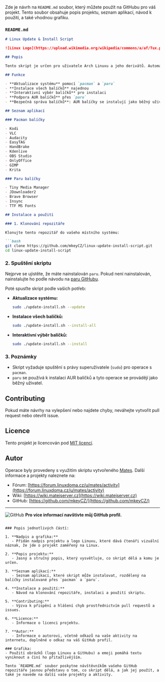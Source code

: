 Zde je návrh na `README.md` soubor, který můžete použít na GitHubu pro váš projekt. Tento soubor obsahuje popis projektu, seznam aplikací, návod k použití, a také vhodnou grafiku.

### `README.md`

```markdown
# Linux Update & Install Script

![Linux Logo](https://upload.wikimedia.org/wikipedia/commons/a/af/Tux.png)

## Popis

Tento skript je určen pro uživatele Arch Linuxu a jeho derivátů. Automatizuje proces aktualizace systému pomocí `pacman` a `paru`, a zároveň umožňuje snadnou instalaci vybraných aplikací. Skript nabízí možnost nainstalovat všechny aplikace najednou, nebo si můžete interaktivně zvolit, které balíčky chcete nainstalovat.

## Funkce

- **Aktualizace systému** pomocí `pacman` a `paru`
- **Instalace všech balíčků** najednou
- **Interaktivní výběr balíčků** pro instalaci
- **Podpora AUR balíčků** přes `paru`
- **Bezpečná správa balíčků**: AUR balíčky se instalují jako běžný uživatel, nikoliv jako root

## Seznam aplikací

### Pacman balíčky

- Kodi
- VLC
- Audacity
- EasyTAG
- HandBrake
- Kdenlive
- OBS Studio
- OnlyOffice
- GIMP
- Krita

### Paru balíčky

- Tiny Media Manager
- JDownloader2
- Brave Browser
- Insync
- TTF MS Fonts

## Instalace a použití

### 1. Klonování repozitáře

Klonujte tento repozitář do vašeho místního systému:

```bash
git clone https://github.com/mkeyCZ/linux-update-install-script.git
cd linux-update-install-script
```

### 2. Spuštění skriptu

Nejprve se ujistěte, že máte nainstalován `paru`. Pokud není nainstalován, nainstalujte ho podle návodu na [paru GitHubu](https://github.com/Morganamilo/paru).

Poté spusťte skript podle vašich potřeb:

- **Aktualizace systému:**

  ```bash
  sudo ./update-install.sh --update
  ```

- **Instalace všech balíčků:**

  ```bash
  sudo ./update-install.sh --install-all
  ```

- **Interaktivní výběr balíčků:**

  ```bash
  sudo ./update-install.sh --install
  ```

### 3. Poznámky

- Skript vyžaduje spuštění s právy superuživatele (`sudo`) pro operace s `pacman`.
- `paru` se používá k instalaci AUR balíčků a tyto operace se provádějí jako běžný uživatel.

## Contributing

Pokud máte návrhy na vylepšení nebo najdete chyby, neváhejte vytvořit pull request nebo otevřít issue.

## Licence

Tento projekt je licencován pod [MIT licencí](LICENSE).

## Autor

Operace byly provedeny s využitím skriptu vytvořeného [Mates](https://forum.linuxdoma.cz/u/mates/activity). Další informace a projekty naleznete na:

- Fórum: [https://forum.linuxdoma.cz/u/mates/activity](https://forum.linuxdoma.cz/u/mates/activity)
- Wiki: [https://wiki.matejserver.cz](https://wiki.matejserver.cz)
- GitHub: [https://github.com/mkeyCZ/](https://github.com/mkeyCZ/)

---

![GitHub](https://upload.wikimedia.org/wikipedia/commons/9/91/Octicons-mark-github.svg) **Pro více informací navštivte můj GitHub profil.**
```

### Popis jednotlivých částí:

1. **Nadpis a grafika:**
   - Přidán nadpis projektu a logo Linuxu, které dává čtenáři vizuální náznak, že jde o projekt zaměřený na Linux.
  
2. **Popis projektu:**
   - Jasný a stručný popis, který vysvětluje, co skript dělá a komu je určen.
  
3. **Seznam aplikací:**
   - Seznam aplikací, které skript může instalovat, rozdělený na balíčky instalované přes `pacman` a `paru`.
  
4. **Instalace a použití:**
   - Návod na klonování repozitáře, instalaci a použití skriptu.
  
5. **Contributing:**
   - Výzva k přispění a hlášení chyb prostřednictvím pull requestů a issues.

6. **Licence:**
   - Informace o licenci projektu.

7. **Autor:**
   - Informace o autorovi, včetně odkazů na vaše aktivity na internetu, doplněné o odkaz na váš GitHub profil.

### Grafika:
- Použití obrázků (logo Linuxu a GitHubu) a emoji pomáhá textu vyniknout a činí ho přitažlivějším.

Tento `README.md` soubor poskytne návštěvníkům vašeho GitHub repozitáře jasnou představu o tom, co skript dělá, a jak jej použít, a také je navede na další vaše projekty a aktivity.
